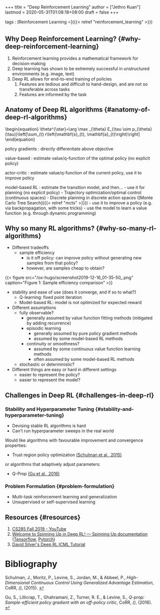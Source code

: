+++
title = "Deep Reinforcement Learning"
author = ["Jethro Kuan"]
lastmod = 2020-05-31T01:08:18+08:00
draft = false
+++

tags
: [Reinforcement Learning ⭐]({{< relref "reinforcement_learning" >}})

## Why Deep Reinforcement Learning? {#why-deep-reinforcement-learning}

1.  Reinforcement learning provides a mathematical framework for decision-making
2.  Deep learning has shown to be extremely successful in unstructured
    environments (e.g. image, text)
3.  Deep RL allows for end-to-end training of policies
    1.  Features are tedious and difficult to hand-design, and are not
        so transferable across tasks
    2.  Features are informed by the task

## Anatomy of Deep RL algorithms {#anatomy-of-deep-rl-algorithms}

\begin{equation}
\theta^{\star}=\arg \max \_{\theta} E\_{\tau \sim p\_{\theta}(\tau)}\left[\sum\_{t} r\left(\mathbf{s}\_{t}, \mathbf{a}\_{t}\right)\right]
\end{equation}

policy gradients
: directly differentiate above objective

value-based
: estimate value/q-function of the optimal policy (no
explicit policy)

actor-critic
: estimate value/q-function of the current policy, use
it to improve policy

model-based RL
: estimate the transition model, and then... - use it for planning (no explicit policy) - Trajectory optimization/optimal control (continuous spaces) - Discrete planning in discrete action spaces ([Monte Carlo Tree Search]({{< relref "mcts" >}})) - use it to improve a policy (e.g. via backpropagation, with some tricks) - use the model to learn a value function (e.g. through dynamic programming)

## Why so many RL algorithms? {#why-so-many-rl-algorithms}

- Different tradeoffs
  - sample efficiency
    - is it off policy: can improve policy without generating new
      samples from that policy?
    - however, are samples cheap to obtain?

{{< figure src="/ox-hugo/screenshot2019-12-16_01-35-50_.png" caption="Figure 1: Sample efficiency comparison" >}}

- stability and ease of use (does it converge, and if so to what?)
  - Q-learning: fixed point iteration
  - Model-based RL: model is not optimized for expected reward
- Different assumptions
  - fully observable?
    - generally assumed by value function fitting methods (mitigated
      by adding recurrence)
    - episodic learning
      - generally assumed by pure policy gradient methods
      - assumed by some model-based RL methods
    - continuity or smoothness?
      - assumed by some continuous value function learning methods
      - often assumed by some model-based RL methods
  - stochastic or deterministic?
- Different things are easy or hard in different settings
  - easier to represent the policy?
  - easier to represent the model?

## Challenges in Deep RL {#challenges-in-deep-rl}

### Stability and Hyperparameter Tuning {#stability-and-hyperparameter-tuning}

- Devising stable RL algorithms is hard
- Can't run hyperparameter sweeps in the real world

Would like algorithms with favourable improvement and convergence
properties:

- Trust region policy optimization
  <a id="57393aa8ebb8846c7181c31bfd5fbe89" href="#schulman15_high_dimen_contin_contr_using">(Schulman et al., 2015)</a>

or algorithms that adaptively adjust parameters:

- Q-Prop <a id="23ad5881923885616b0afd34dad9df52" href="#gu16_q_prop">(Gu et al., 2016)</a>

### Problem Formulation {#problem-formulation}

- Multi-task reinforcement learning and generalization
- Unsupervised or self-supervised learning

## Resources {#resources}

1.  [CS285 Fall 2019 - YouTube](https://www.youtube.com/playlist?list=PLkFD6%5F40KJIwhWJpGazJ9VSj9CFMkb79A)
2.  [Welcome to Spinning Up in Deep RL! — Spinning Up documentation](https://spinningup.openai.com/en/latest/)
    ([Tensorflow](https://github.com/openai/spinningup), [Pytorch](https://github.com/kashif/firedup/))
3.  [David Silver's Deep RL ICML Tutorial](https://www.icml.cc/2016/tutorials/deep%5Frl%5Ftutorial.pdf)

# Bibliography

<a id="schulman15_high_dimen_contin_contr_using" target="_blank">Schulman, J., Moritz, P., Levine, S., Jordan, M., & Abbeel, P., _High-Dimensional Continuous Control Using Generalized Advantage Estimation_, CoRR, _()_, (2015). </a> [↩](#57393aa8ebb8846c7181c31bfd5fbe89)

<a id="gu16_q_prop" target="_blank">Gu, S., Lillicrap, T., Ghahramani, Z., Turner, R. E., & Levine, S., _Q-prop: Sample-efficient policy gradient with an off-policy critic_, CoRR, _()_, (2016). </a> [↩](#23ad5881923885616b0afd34dad9df52)
